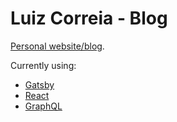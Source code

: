 # Luiz Correia - Blog

[Personal website/blog](luizcorreia.eti.br).

Currently using:

- [Gatsby](https://www.gatsbyjs.org)
- [React](https://reactjs.org)
- [GraphQL](https://graphql.org)
